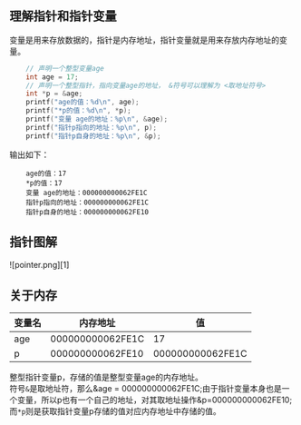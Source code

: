 

## 理解指针和指针变量  

变量是用来存放数据的，指针是内存地址，指针变量就是用来存放内存地址的变量。

```c
    // 声明一个整型变量age
    int age = 17;
    // 声明一个整型指针，指向变量age的地址， &符号可以理解为 <取地址符号>
    int *p = &age;
    printf("age的值：%d\n", age);
    printf("*p的值：%d\n", *p);
    printf("变量 age的地址：%p\n", &age);
    printf("指针p指向的地址：%p\n", p);
    printf("指针p自身的地址：%p\n", &p);
```

输出如下：  

```
    age的值：17  
    *p的值：17  
    变量 age的地址：000000000062FE1C  
    指针p指向的地址：000000000062FE1C  
    指针p自身的地址：000000000062FE10  
```

## 指针图解

![pointer.png][1]

## 关于内存  



|变量名|  内存地址   | 值  |
|  ---- |  ----  | ----  |
|age| 000000000062FE1C   | 17 |
|p| 000000000062FE10   | 000000000062FE1C |

整型指针变量p，存储的值是整型变量age的内存地址。  
符号`&`是取地址符，那么&age = 000000000062FE1C;由于指针变量本身也是一个变量，所以p也有一个自己的地址，对其取地址操作&p=000000000062FE10;
而`*p`则是获取指针变量p存储的值对应内存地址中存储的值。
